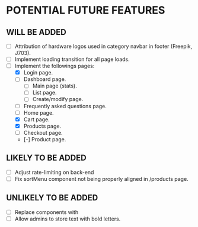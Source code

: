 # POTENTIAL FUTURE FEATURES

## WILL BE ADDED
- [ ] Attribution of hardware logos used in category navbar in footer (Freepik, J703).
- [ ] Implement loading transition for all page loads.
- [ ] Implement the followings pages:
  + [x] Login page.
  + [ ] Dashboard page.
    + [ ] Main page (stats).
    + [ ] List page.
    + [ ] Create/modify page.
  + [ ] Frequently asked questions page.
  + [ ] Home page.
  + [x] Cart page.
  + [x] Products page.
  + [ ] Checkout page.
  + [-] Product page.

## LIKELY TO BE ADDED
- [ ] Adjust rate-limiting on back-end
- [ ] Fix sortMenu component not being properly aligned in /products page.

## UNLIKELY TO BE ADDED
- [ ] Replace <a> components with <Link>
- [ ] Allow admins to store text with bold letters.